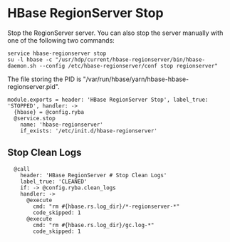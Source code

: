 
# HBase RegionServer Stop

Stop the RegionServer server. You can also stop the server manually with one of
the following two commands:

```
service hbase-regionserver stop
su -l hbase -c "/usr/hdp/current/hbase-regionserver/bin/hbase-daemon.sh --config /etc/hbase-regionserver/conf stop regionserver"
```

The file storing the PID is "/var/run/hbase/yarn/hbase-hbase-regionserver.pid".

    module.exports = header: 'HBase RegionServer Stop', label_true: 'STOPPED', handler: ->
      {hbase} = @config.ryba
      @service.stop
        name: 'hbase-regionserver'
        if_exists: '/etc/init.d/hbase-regionserver'

## Stop Clean Logs

      @call
        header: 'HBase RegionServer # Stop Clean Logs'
        label_true: 'CLEANED'
        if: -> @config.ryba.clean_logs
        handler: ->
          @execute
            cmd: "rm #{hbase.rs.log_dir}/*-regionserver-*"
            code_skipped: 1
          @execute
            cmd: "rm #{hbase.rs.log_dir}/gc.log-*"
            code_skipped: 1

